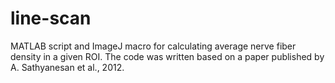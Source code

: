 # line-scan
MATLAB script and ImageJ macro for calculating average nerve fiber density in a given ROI. The code was written based on a paper published by A. Sathyanesan et al., 2012.

